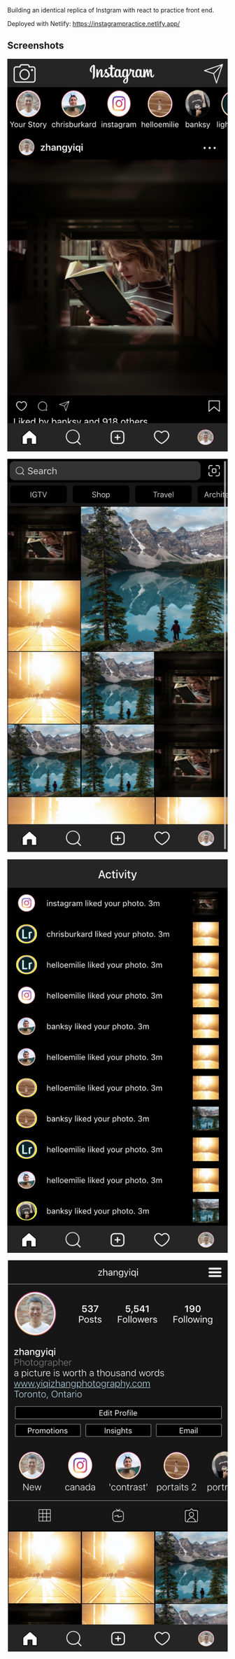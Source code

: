 Building an identical replica of Instgram with react to practice front end.

Deployed with Netlify:
https://instagrampractice.netlify.app/

## Screenshots

!["Home Page"](https://github.com/TylerZhang00/Instagram/blob/master/src/assets/screenshots/Home.png?raw=true)

!["Search Page"](https://github.com/TylerZhang00/Instagram/blob/master/src/assets/screenshots/Feed.png?raw=true)

!["Activity Page"](https://github.com/TylerZhang00/Instagram/blob/master/src/assets/screenshots/Activity.png?raw=true)

!["Profile Page"](https://github.com/TylerZhang00/Instagram/blob/master/src/assets/screenshots/ProfileSS.png?raw=true)
